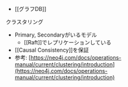 - [[グラフDB]]

クラスタリング
- Primary, Secondaryがいるモデル
	- [[Raft]]でレプリケーションしている
- [[Causal Consistency]]を保証
- 参考: [https://neo4j.com/docs/operations-manual/current/clustering/introduction](https://neo4j.com/docs/operations-manual/current/clustering/introduction)
